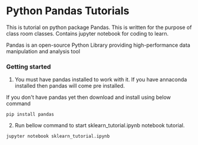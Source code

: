 # Python Pandas Tutorials
This is tutorial on python package Pandas. This is written for the purpose of class room classes. Contains jupyter notebook for coding to learn.

Pandas is an open-source Python Library providing high-performance data manipulation and analysis tool

### Getting started

1. You must have pandas installed to work with it. If you have annaconda installed then pandas will come pre installed.

If you don't have pandas yet then download and install using below command

```
pip install pandas
```

2. Run bellow command to start sklearn_tutorial.ipynb notebook tutorial.
```
jupyter notebook sklearn_tutorial.ipynb
```

